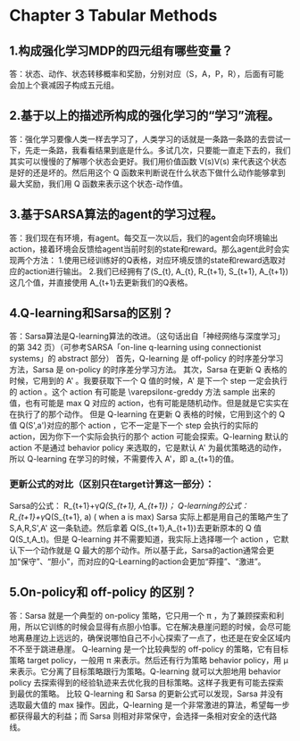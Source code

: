
# Chapter 3 Tabular Methods


## 1.构成强化学习MDP的四元组有哪些变量？
答：状态、动作、状态转移概率和奖励，分别对应（S，A，P，R），后面有可能会加上个衰减因子构成五元组。

## 2.基于以上的描述所构成的强化学习的“学习”流程。
答：强化学习要像人类一样去学习了，人类学习的话就是一条路一条路的去尝试一下，先走一条路，我看看结果到底是什么。多试几次，只要能一直走下去的，我们其实可以慢慢的了解哪个状态会更好。我们用价值函数 V(s)V(s) 来代表这个状态是好的还是坏的。然后用这个 Q 函数来判断说在什么状态下做什么动作能够拿到最大奖励，我们用 Q 函数来表示这个状态-动作值。

## 3.基于SARSA算法的agent的学习过程。
答：我们现在有环境，有agent。每交互一次以后，我们的agent会向环境输出action，接着环境会反馈给agent当前时刻的state和reward。那么agent此时会实现两个方法：
  1.使用已经训练好的Q表格，对应环境反馈的state和reward选取对应的action进行输出。
  2.我们已经拥有了(S_{t}, A_{t}, R_{t+1}, S_{t+1}, A_{t+1})这几个值，并直接使用 A_{t+1}去更新我们的Q表格。

## 4.Q-learning和Sarsa的区别？
答：Sarsa算法是Q-learning算法的改进。（这句话出自「神经网络与深度学习」的第 342 页）（可参考SARSA「on-line q-learning using connectionist systems」的 abstract 部分）
首先，Q-learning 是 off-policy 的时序差分学习方法，Sarsa 是 on-policy 的时序差分学习方法。
其次，Sarsa 在更新 Q 表格的时候，它用到的 A' 。我要获取下一个 Q 值的时候，A' 是下一个 step 一定会执行的 action 。这个 action 有可能是 \varepsilonε-greddy 方法 sample 出来的值，也有可能是 max Q 对应的 action，也有可能是随机动作。但是就是它实实在在执行了的那个动作。
但是 Q-learning 在更新 Q 表格的时候，它用到这个的 Q 值 Q(S',a')对应的那个 action ，它不一定是下一个 step 会执行的实际的 action，因为你下一个实际会执行的那个 action 可能会探索。Q-learning 默认的 action 不是通过 behavior policy 来选取的，它是默认 A' 为最优策略选的动作，所以 Q-learning 在学习的时候，不需要传入 A'，即 a_{t+1}的值。

### 更新公式的对比（区别只在target计算这一部分）：
Sarsa的公式： R_{t+1}+γ*Q(S_{t+1}, A_{t+1})；
Q-learning的公式：R_{t+1}+γ*Q(S_{t+1}, a) ( when a is max)
Sarsa 实际上都是用自己的策略产生了 S,A,R,S',A' 这一条轨迹。然后拿着 Q(S_{t+1},A_{t+1})去更新原本的 Q 值 Q(S_t,A_t)。但是 Q-learning 并不需要知道，我实际上选择哪一个 action ，它默认下一个动作就是 Q 最大的那个动作。所以基于此，Sarsa的action通常会更加“保守”、“胆小”，而对应的Q-Learning的action会更加“莽撞”、“激进”。

## 5.On-policy和 off-policy 的区别？

答：Sarsa 就是一个典型的 on-policy 策略，它只用一个 π ，为了兼顾探索和利用，所以它训练的时候会显得有点胆小怕事。它在解决悬崖问题的时候，会尽可能地离悬崖边上远远的，确保说哪怕自己不小心探索了一点了，也还是在安全区域内不不至于跳进悬崖。
Q-learning 是一个比较典型的 off-policy 的策略，它有目标策略 target policy，一般用 π 来表示。然后还有行为策略 behavior policy，用 μ 来表示。它分离了目标策略跟行为策略。Q-learning 就可以大胆地用 behavior policy 去探索得到的经验轨迹来去优化我的目标策略。这样子我更有可能去探索到最优的策略。
比较 Q-learning 和 Sarsa 的更新公式可以发现，Sarsa 并没有选取最大值的 max 操作。因此，Q-learning 是一个非常激进的算法，希望每一步都获得最大的利益；而 Sarsa 则相对非常保守，会选择一条相对安全的迭代路线。
